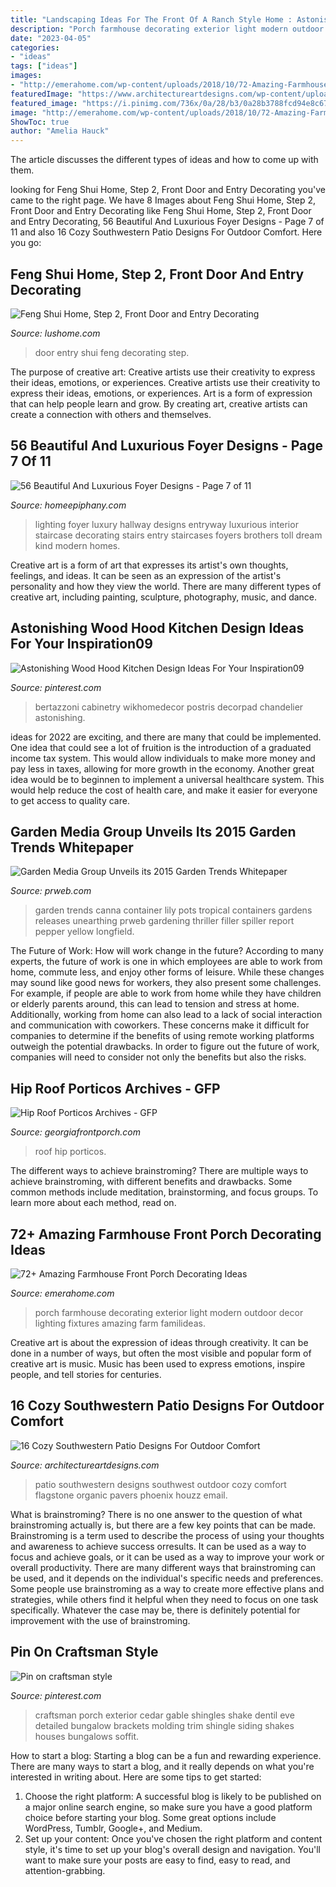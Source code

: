 ```yaml
---
title: "Landscaping Ideas For The Front Of A Ranch Style Home : Astonishing Wood Hood Kitchen Design Ideas For Your Inspiration09"
description: "Porch farmhouse decorating exterior light modern outdoor decor lighting fixtures amazing farm familideas"
date: "2023-04-05"
categories:
- "ideas"
tags: ["ideas"]
images:
- "http://emerahome.com/wp-content/uploads/2018/10/72-Amazing-Farmhouse-Front-Porch-Decorating-Ideas-73.jpg"
featuredImage: "https://www.architectureartdesigns.com/wp-content/uploads/2016/04/16-Cozy-Southwestern-Patio-Designs-For-Outdoor-Comfort-13-630x459.jpg"
featured_image: "https://i.pinimg.com/736x/0a/28/b3/0a28b3788fcd94e8c67ab003acf9d301--craftsman-style-exterior-craftsman-porch.jpg"
image: "http://emerahome.com/wp-content/uploads/2018/10/72-Amazing-Farmhouse-Front-Porch-Decorating-Ideas-73.jpg"
ShowToc: true
author: "Amelia Hauck"
---
```



The article discusses the different types of ideas and how to come up with them.

	

		
looking for Feng Shui Home, Step 2, Front Door and Entry Decorating you've came to the right page. We have 8 Images about Feng Shui Home, Step 2, Front Door and Entry Decorating like Feng Shui Home, Step 2, Front Door and Entry Decorating, 56 Beautiful And Luxurious Foyer Designs - Page 7 of 11 and also 16 Cozy Southwestern Patio Designs For Outdoor Comfort. Here you go:
		
    
## Feng Shui Home, Step 2, Front Door And Entry Decorating

<img loading=lazy src="https://www.lushome.com/wp-content/uploads/2010/02/yard-landscaping-front-door-decorating-2.jpg" onerror="this.onerror=null;this.src='https://tse1.mm.bing.net/th?id=OIP.8ejp7BYjklCsUIJcq0LnNQAAAA&amp;pid=15.1';" alt="Feng Shui Home, Step 2, Front Door and Entry Decorating">

_Source: lushome.com_

>door entry shui feng decorating step. 

	

The purpose of creative art: Creative artists use their creativity to express their ideas, emotions, or experiences.
Creative artists use their creativity to express their ideas, emotions, or experiences. Art is a form of expression that can help people learn and grow. By creating art, creative artists can create a connection with others and themselves.

    
## 56 Beautiful And Luxurious Foyer Designs - Page 7 Of 11

<img loading=lazy src="https://homeepiphany.com/wp-content/uploads/2015/10/56-Beautiful-And-Luxurious-Foyer-Designs-35.jpg" onerror="this.onerror=null;this.src='https://tse3.mm.bing.net/th?id=OIP.zWvJ1qha3mRJ3UMDq-sOPAHaLH&amp;pid=15.1';" alt="56 Beautiful And Luxurious Foyer Designs - Page 7 of 11">

_Source: homeepiphany.com_

>lighting foyer luxury hallway designs entryway luxurious interior staircase decorating stairs entry staircases foyers brothers toll dream kind modern homes. 

	

Creative art is a form of art that expresses its artist's own thoughts, feelings, and ideas. It can be seen as an expression of the artist's personality and how they view the world. There are many different types of creative art, including painting, sculpture, photography, music, and dance.

    
## Astonishing Wood Hood Kitchen Design Ideas For Your Inspiration09

<img loading=lazy src="https://i.pinimg.com/736x/09/3d/c4/093dc40e2ca7177c1945ac718512b888.jpg" onerror="this.onerror=null;this.src='https://tse3.mm.bing.net/th?id=OIP.4I5PfcEL28jbDQpCoM0fkAHaLH&amp;pid=15.1';" alt="Astonishing Wood Hood Kitchen Design Ideas For Your Inspiration09">

_Source: pinterest.com_

>bertazzoni cabinetry wikhomedecor postris decorpad chandelier astonishing. 

	

ideas for 2022 are exciting, and there are many that could be implemented. One idea that could see a lot of fruition is the introduction of a graduated income tax system. This would allow individuals to make more money and pay less in taxes, allowing for more growth in the economy. Another great idea would be to beginnen to implement a universal healthcare system. This would help reduce the cost of health care, and make it easier for everyone to get access to quality care.

    
## Garden Media Group Unveils Its 2015 Garden Trends Whitepaper

<img loading=lazy src="http://ww1.prweb.com/prfiles/2014/10/31/12481769/canna-pepper.jpg" onerror="this.onerror=null;this.src='https://tse3.mm.bing.net/th?id=OIP.Lj9_1QfSnMlg5F3q3j54iAHaLI&amp;pid=15.1';" alt="Garden Media Group Unveils its 2015 Garden Trends Whitepaper">

_Source: prweb.com_

>garden trends canna container lily pots tropical containers gardens releases unearthing prweb gardening thriller filler spiller report pepper yellow longfield. 

	

The Future of Work: How will work change in the future?
According to many experts, the future of work is one in which employees are able to work from home, commute less, and enjoy other forms of leisure. While these changes may sound like good news for workers, they also present some challenges. For example, if people are able to work from home while they have children or elderly parents around, this can lead to tension and stress at home. Additionally, working from home can also lead to a lack of social interaction and communication with coworkers. These concerns make it difficult for companies to determine if the benefits of using remote working platforms outweigh the potential drawbacks. In order to figure out the future of work, companies will need to consider not only the benefits but also the risks.

    
## Hip Roof Porticos Archives - GFP

<img loading=lazy src="https://www.georgiafrontporch.com/wp-content/uploads/2020/07/Front-hip-roof-vert_sm.jpg" onerror="this.onerror=null;this.src='https://tse2.mm.bing.net/th?id=OIP.9hxD3B_OvTB0K0u5kCSEIwHaLH&amp;pid=15.1';" alt="Hip Roof Porticos Archives - GFP">

_Source: georgiafrontporch.com_

>roof hip porticos. 

	

The different ways to achieve brainstroming?
There are multiple ways to achieve brainstroming, with different benefits and drawbacks. Some common methods include meditation, brainstorming, and focus groups. To learn more about each method, read on.

    
## 72+ Amazing Farmhouse Front Porch Decorating Ideas

<img loading=lazy src="http://emerahome.com/wp-content/uploads/2018/10/72-Amazing-Farmhouse-Front-Porch-Decorating-Ideas-73.jpg" onerror="this.onerror=null;this.src='https://tse3.mm.bing.net/th?id=OIP.KH7mzHrXxDxDCtnh5M4OYAHaJ4&amp;pid=15.1';" alt="72+ Amazing Farmhouse Front Porch Decorating Ideas">

_Source: emerahome.com_

>porch farmhouse decorating exterior light modern outdoor decor lighting fixtures amazing farm familideas. 

	

Creative art is about the expression of ideas through creativity. It can be done in a number of ways, but often the most visible and popular form of creative art is music. Music has been used to express emotions, inspire people, and tell stories for centuries.

    
## 16 Cozy Southwestern Patio Designs For Outdoor Comfort

<img loading=lazy src="https://www.architectureartdesigns.com/wp-content/uploads/2016/04/16-Cozy-Southwestern-Patio-Designs-For-Outdoor-Comfort-13-630x459.jpg" onerror="this.onerror=null;this.src='https://tse2.mm.bing.net/th?id=OIP.00waxKXlXyR5c6ZqeBwd8AHaFZ&amp;pid=15.1';" alt="16 Cozy Southwestern Patio Designs For Outdoor Comfort">

_Source: architectureartdesigns.com_

>patio southwestern designs southwest outdoor cozy comfort flagstone organic pavers phoenix houzz email. 

	

What is brainstroming?
There is no one answer to the question of what brainstroming actually is, but there are a few key points that can be made. Brainstroming is a term used to describe the process of using your thoughts and awareness to achieve success orresults. It can be used as a way to focus and achieve goals, or it can be used as a way to improve your work or overall productivity. There are many different ways that brainstroming can be used, and it depends on the individual's specific needs and preferences. Some people use brainstroming as a way to create more effective plans and strategies, while others find it helpful when they need to focus on one task specifically. Whatever the case may be, there is definitely potential for improvement with the use of brainstroming.

    
## Pin On Craftsman Style

<img loading=lazy src="https://i.pinimg.com/736x/0a/28/b3/0a28b3788fcd94e8c67ab003acf9d301--craftsman-style-exterior-craftsman-porch.jpg" onerror="this.onerror=null;this.src='https://tse3.mm.bing.net/th?id=OIP.80R4FMB6iM5X3pJDmcRC4wHaFZ&amp;pid=15.1';" alt="Pin on craftsman style">

_Source: pinterest.com_

>craftsman porch exterior cedar gable shingles shake dentil eve detailed bungalow brackets molding trim shingle siding shakes houses bungalows soffit. 

	

How to start a blog:
Starting a blog can be a fun and rewarding experience. There are many ways to start a blog, and it really depends on what you're interested in writing about. Here are some tips to get started: 
1. Choose the right platform: A successful blog is likely to be published on a major online search engine, so make sure you have a good platform choice before starting your blog. Some great options include WordPress, Tumblr, Google+, and Medium. 
2. Set up your content: Once you've chosen the right platform and content style, it's time to set up your blog's overall design and navigation. You'll want to make sure your posts are easy to find, easy to read, and attention-grabbing. 

